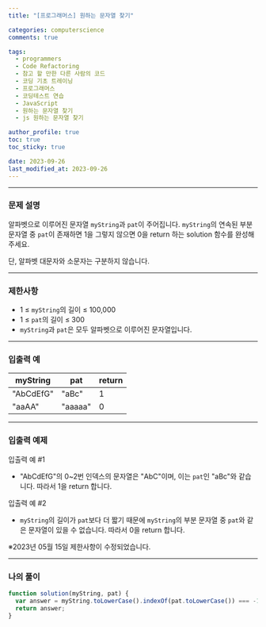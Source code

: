 ```yaml
---
title: "[프로그래머스] 원하는 문자열 찾기"

categories: computerscience
comments: true

tags:
  - programmers
  - Code Refactoring
  - 참고 할 만한 다른 사람의 코드
  - 코딩 기초 트레이닝
  - 프로그래머스
  - 코딩테스트 연습
  - JavaScript
  - 원하는 문자열 찾기
  - js 원하는 문자열 찾기

author_profile: true
toc: true
toc_sticky: true

date: 2023-09-26
last_modified_at: 2023-09-26
---
```


---

### 문제 설명

알파벳으로 이루어진 문자열 `myString`과 `pat`이 주어집니다. `myString`의 연속된 부분 문자열 중 `pat`이 존재하면 1을 그렇지 않으면 0을 return 하는 solution 함수를 완성해 주세요.

단, 알파벳 대문자와 소문자는 구분하지 않습니다.

---

### 제한사항

- 1 ≤ `myString`의 길이 ≤ 100,000
- 1 ≤ `pat`의 길이 ≤ 300
- `myString`과 `pat`은 모두 알파벳으로 이루어진 문자열입니다.

---

### 입출력 예

| myString  | pat     | return |
| --------- | ------- | ------ |
| "AbCdEfG" | "aBc"   | 1      |
| "aaAA"    | "aaaaa" | 0      |

---

### 입출력 예제

입출력 예 #1

- "AbCdEfG"의 0~2번 인덱스의 문자열은 "AbC"이며, 이는 `pat`인 "aBc"와 같습니다. 따라서 1을 return 합니다.

입출력 예 #2

- `myString`의 길이가 `pat`보다 더 짧기 때문에 `myString`의 부분 문자열 중 `pat`와 같은 문자열이 있을 수 없습니다. 따라서 0을 return 합니다.

※2023년 05월 15일 제한사항이 수정되었습니다.

---

### 나의 풀이

```jsx
function solution(myString, pat) {
  var answer = myString.toLowerCase().indexOf(pat.toLowerCase()) === -1 ? 0 : 1;
  return answer;
}
```
